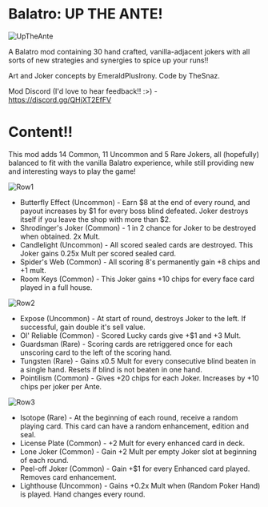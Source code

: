 # Balatro: UP THE ANTE!
![UpTheAnte](https://github.com/user-attachments/assets/62764b0c-e033-4a80-b3e7-90e0e7cafc50)

A Balatro mod containing 30 hand crafted, vanilla-adjacent jokers with all sorts of new strategies and synergies to spice up your runs!!

Art and Joker concepts by EmeraldPlusIrony.
Code by TheSnaz.

Mod Discord (I'd love to hear feedback!! :>) - https://discord.gg/QHjXT2EfFV

# Content!!

This mod adds 14 Common, 11 Uncommon and 5 Rare Jokers, all (hopefully) balanced to fit with the vanilla Balatro experience, while still providing new and interesting ways to play the game!

![Row1](https://github.com/user-attachments/assets/3163687e-bcec-425a-8908-eb9844206987)

- Butterfly Effect (Uncommon) - Earn $8 at the end of every round, and payout increases by $1 for every boss blind defeated. Joker destroys itself if you leave the shop with more than $2.
- Shrodinger's Joker (Common) - 1 in 2 chance for Joker to be destroyed when obtained. 2x Mult.
- Candlelight (Uncommon) - All scored sealed cards are destroyed. This Joker gains 0.25x Mult per scored sealed card.
- Spider's Web (Common) - All scoring 8's permanently gain +8 chips and +1 mult.
- Room Keys (Common) - This Joker gains +10 chips for every face card played in a full house.

![Row2](https://github.com/user-attachments/assets/594c7ee8-17d4-43ae-9e88-8a65a3b75320)

- Expose (Uncommon) - At start of round, destroys Joker to the left. If successful, gain double it's sell value.
- Ol' Reliable (Common) - Scored Lucky cards give +$1 and +3 Mult.
- Guardsman (Rare) - Scoring cards are retriggered once for each unscoring card to the left of the scoring hand.
- Tungsten (Rare) - Gains x0.5 Mult for every consecutive blind beaten in a single hand. Resets if blind is not beaten in one hand.
- Pointilism (Common) - Gives +20 chips for each Joker. Increases by +10 chips per joker per Ante.

![Row3](https://github.com/user-attachments/assets/a8e2f976-0098-4b84-bd1e-00bf3674fca0)

- Isotope (Rare) - At the beginning of each round, receive a random playing card. This card can have a random enhancement, edition and seal.
- License Plate (Common) - +2 Mult for every enhanced card in deck.
- Lone Joker (Common) - Gain +2 Mult per empty Joker slot at beginning of each round.
- Peel-off Joker (Common) - Gain +$1 for every Enhanced card played. Removes card enhancement.
- Lighthouse (Uncommon) - Gains +0.2x Mult when (Random Poker Hand) is played. Hand changes every round.
